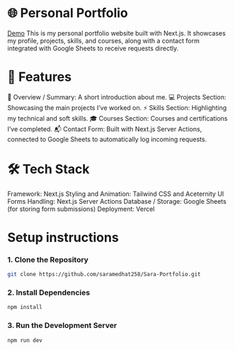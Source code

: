 # 🌐 Personal Portfolio

[Demo](https://sara-portfolio-three.vercel.app/) This is my personal portfolio website built with Next.js.
It showcases my profile, projects, skills, and courses, along with a contact form integrated with Google Sheets to receive requests directly.

# 🚀 Features

📝 Overview / Summary: A short introduction about me.
💻 Projects Section: Showcasing the main projects I’ve worked on.
⚡ Skills Section: Highlighting my technical and soft skills.
🎓 Courses Section: Courses and certifications I’ve completed.
📬 Contact Form: Built with Next.js Server Actions, connected to Google Sheets to automatically log incoming requests.

# 🛠️ Tech Stack

Framework: Next.js
Styling and Animation: Tailwind CSS and Aceternity UI
Forms Handling: Next.js Server Actions
Database / Storage: Google Sheets (for storing form submissions)
Deployment: Vercel 

# Setup instructions 

### 1. Clone the Repository
```bash
git clone https://github.com/saramedhat258/Sara-Portfolio.git
```

### 2. Install Dependencies
```bash
npm install
```

### 3. Run the Development Server
```bash
npm run dev
```

